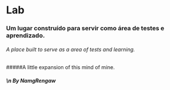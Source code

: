 # Lab
### Um lugar construído para servir como área de testes e aprendizado.
###### A place built to serve as a area of tests and learning. 

#####A little expansion of this mind of mine. 
##### \n By NamgRengaw

